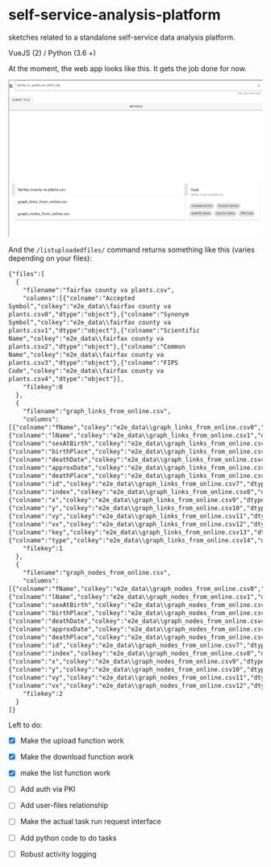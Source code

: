 # self-service-analysis-platform
sketches related to a standalone self-service data analysis platform.

VueJS (2) / Python (3.6 +) 

At the moment, the web app looks like this. It gets the job done for now.

![Web App](img/webapp_img.PNG)

And the `/listuploadedfiles/` command returns something like this (varies depending on your files):
```
{"files":[
  {
    "filename":"fairfax county va plants.csv",
    "columns":[{"colname":"Accepted Symbol","colkey":"e2e_data\\fairfax county va plants.csv0","dtype":"object"},{"colname":"Synonym Symbol","colkey":"e2e_data\\fairfax county va plants.csv1","dtype":"object"},{"colname":"Scientific Name","colkey":"e2e_data\\fairfax county va plants.csv2","dtype":"object"},{"colname":"Common Name","colkey":"e2e_data\\fairfax county va plants.csv3","dtype":"object"},{"colname":"FIPS Code","colkey":"e2e_data\\fairfax county va plants.csv4","dtype":"object"}],
    "filekey":0
  },
  {
    "filename":"graph_links_from_online.csv",
    "columns":[{"colname":"fName","colkey":"e2e_data\\graph_links_from_online.csv0","dtype":"object"},{"colname":"lName","colkey":"e2e_data\\graph_links_from_online.csv1","dtype":"object"},{"colname":"sexAtBirth","colkey":"e2e_data\\graph_links_from_online.csv2","dtype":"object"},{"colname":"birthPlace","colkey":"e2e_data\\graph_links_from_online.csv3","dtype":"object"},{"colname":"deathDate","colkey":"e2e_data\\graph_links_from_online.csv4","dtype":"object"},{"colname":"approxDate","colkey":"e2e_data\\graph_links_from_online.csv5","dtype":"object"},{"colname":"deathPlace","colkey":"e2e_data\\graph_links_from_online.csv6","dtype":"object"},{"colname":"id","colkey":"e2e_data\\graph_links_from_online.csv7","dtype":"object"},{"colname":"index","colkey":"e2e_data\\graph_links_from_online.csv8","dtype":"int64"},{"colname":"x","colkey":"e2e_data\\graph_links_from_online.csv9","dtype":"float64"},{"colname":"y","colkey":"e2e_data\\graph_links_from_online.csv10","dtype":"float64"},{"colname":"vy","colkey":"e2e_data\\graph_links_from_online.csv11","dtype":"float64"},{"colname":"vx","colkey":"e2e_data\\graph_links_from_online.csv12","dtype":"float64"},{"colname":"key","colkey":"e2e_data\\graph_links_from_online.csv13","dtype":"int64"},{"colname":"type","colkey":"e2e_data\\graph_links_from_online.csv14","dtype":"object"}],
    "filekey":1
  },
  {
    "filename":"graph_nodes_from_online.csv",
    "columns":[{"colname":"fName","colkey":"e2e_data\\graph_nodes_from_online.csv0","dtype":"object"},{"colname":"lName","colkey":"e2e_data\\graph_nodes_from_online.csv1","dtype":"object"},{"colname":"sexAtBirth","colkey":"e2e_data\\graph_nodes_from_online.csv2","dtype":"object"},{"colname":"birthPlace","colkey":"e2e_data\\graph_nodes_from_online.csv3","dtype":"object"},{"colname":"deathDate","colkey":"e2e_data\\graph_nodes_from_online.csv4","dtype":"object"},{"colname":"approxDate","colkey":"e2e_data\\graph_nodes_from_online.csv5","dtype":"object"},{"colname":"deathPlace","colkey":"e2e_data\\graph_nodes_from_online.csv6","dtype":"object"},{"colname":"id","colkey":"e2e_data\\graph_nodes_from_online.csv7","dtype":"object"},{"colname":"index","colkey":"e2e_data\\graph_nodes_from_online.csv8","dtype":"int64"},{"colname":"x","colkey":"e2e_data\\graph_nodes_from_online.csv9","dtype":"float64"},{"colname":"y","colkey":"e2e_data\\graph_nodes_from_online.csv10","dtype":"float64"},{"colname":"vy","colkey":"e2e_data\\graph_nodes_from_online.csv11","dtype":"float64"},{"colname":"vx","colkey":"e2e_data\\graph_nodes_from_online.csv12","dtype":"float64"}],
    "filekey":2
  }
]}
```

Left to do:
 - [x] Make the upload function work
 - [x] Make the download function work
 - [x] make the list function work
 - [ ] Add auth via PKI
 - [ ] Add user-files relationship
 
 - [ ] Make the actual task run request interface
 - [ ] Add python code to do tasks
 - [ ] Robust activity logging

